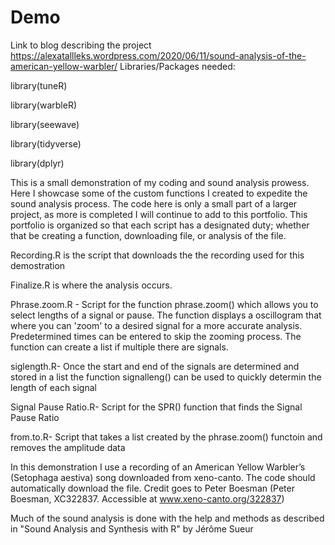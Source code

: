 # Demo

Link to blog describing the project https://alexatallleks.wordpress.com/2020/06/11/sound-analysis-of-the-american-yellow-warbler/
Libraries/Packages needed:

library(tuneR)

library(warbleR)

library(seewave)

library(tidyverse)

library(dplyr)


This is a small demonstration of my coding and sound analysis prowess. Here I showcase some of the custom functions I created to expedite the sound analysis process. The code here is only a small part of a larger project, as more is completed I will continue to add to this portfolio. This portfolio is organized so that each script has a designated duty; whether that be creating a function, downloading file, or analysis of the file.

Recording.R is the script that downloads the the recording used for this demostration

Finalize.R is where the analysis occurs.

Phrase.zoom.R - Script for the function phrase.zoom() which allows you to select lengths of a signal or pause. The function displays a oscillogram that where you can 'zoom' to a desired signal for a more accurate analysis. Predetermined times can be entered to skip the zooming process. The function can create a list if multiple there are signals.

siglength.R- Once the start and end of the signals are determined and stored in a list the function signalleng() can be used to quickly determin the length of each signal

Signal Pause Ratio.R- Script for the SPR() function that finds the Signal Pause Ratio

from.to.R- Script that takes a list created by the phrase.zoom() functoin and removes the amplitude data


In this demonstration I use a recording of an American Yellow Warbler’s (Setophaga aestiva) song downloaded from xeno-canto. The code should automatically download the file. Credit goes to Peter Boesman (Peter Boesman, XC322837. Accessible at www.xeno-canto.org/322837)

Much of the sound analysis is done with the help and methods as described in "Sound Analysis and Synthesis with R" by Jérôme Sueur

